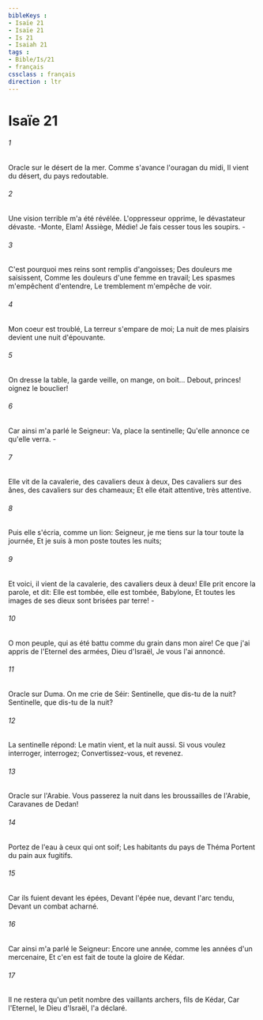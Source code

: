 ```yaml
---
bibleKeys : 
- Isaïe 21
- Isaïe 21
- Is 21
- Isaiah 21
tags : 
- Bible/Is/21
- français
cssclass : français
direction : ltr
---
```


# Isaïe 21

###### 1
Oracle sur le désert de la mer. Comme s'avance l'ouragan du midi, Il vient du désert, du pays redoutable.
###### 2
Une vision terrible m'a été révélée. L'oppresseur opprime, le dévastateur dévaste. -Monte, Elam! Assiège, Médie! Je fais cesser tous les soupirs. -
###### 3
C'est pourquoi mes reins sont remplis d'angoisses; Des douleurs me saisissent, Comme les douleurs d'une femme en travail; Les spasmes m'empêchent d'entendre, Le tremblement m'empêche de voir.
###### 4
Mon coeur est troublé, La terreur s'empare de moi; La nuit de mes plaisirs devient une nuit d'épouvante.
###### 5
On dresse la table, la garde veille, on mange, on boit... Debout, princes! oignez le bouclier!
###### 6
Car ainsi m'a parlé le Seigneur: Va, place la sentinelle; Qu'elle annonce ce qu'elle verra. -
###### 7
Elle vit de la cavalerie, des cavaliers deux à deux, Des cavaliers sur des ânes, des cavaliers sur des chameaux; Et elle était attentive, très attentive.
###### 8
Puis elle s'écria, comme un lion: Seigneur, je me tiens sur la tour toute la journée, Et je suis à mon poste toutes les nuits;
###### 9
Et voici, il vient de la cavalerie, des cavaliers deux à deux! Elle prit encore la parole, et dit: Elle est tombée, elle est tombée, Babylone, Et toutes les images de ses dieux sont brisées par terre! -
###### 10
O mon peuple, qui as été battu comme du grain dans mon aire! Ce que j'ai appris de l'Eternel des armées, Dieu d'Israël, Je vous l'ai annoncé.
###### 11
Oracle sur Duma. On me crie de Séir: Sentinelle, que dis-tu de la nuit? Sentinelle, que dis-tu de la nuit?
###### 12
La sentinelle répond: Le matin vient, et la nuit aussi. Si vous voulez interroger, interrogez; Convertissez-vous, et revenez.
###### 13
Oracle sur l'Arabie. Vous passerez la nuit dans les broussailles de l'Arabie, Caravanes de Dedan!
###### 14
Portez de l'eau à ceux qui ont soif; Les habitants du pays de Théma Portent du pain aux fugitifs.
###### 15
Car ils fuient devant les épées, Devant l'épée nue, devant l'arc tendu, Devant un combat acharné.
###### 16
Car ainsi m'a parlé le Seigneur: Encore une année, comme les années d'un mercenaire, Et c'en est fait de toute la gloire de Kédar.
###### 17
Il ne restera qu'un petit nombre des vaillants archers, fils de Kédar, Car l'Eternel, le Dieu d'Israël, l'a déclaré.
